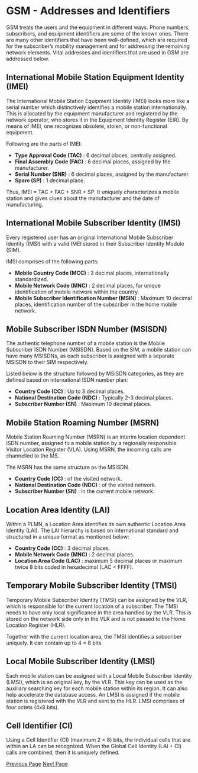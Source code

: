 # GSM - Addresses and Identifiers
GSM treats the users and the equipment in different ways. Phone numbers, subscribers, and equipment identifiers are some of the known ones. There are many other identifiers that have been well-defined, which are required for the subscriber’s mobility management and for addressing the remaining network elements. Vital addresses and identifiers that are used in GSM are addressed below.

## International Mobile Station Equipment Identity (IMEI)
The International Mobile Station Equipment Identity (IMEI) looks more like a serial number which distinctively identifies a mobile station internationally. This is allocated by the equipment manufacturer and registered by the network operator, who stores it in the Equipment Identity Register (EIR). By means of IMEI, one recognizes obsolete, stolen, or non-functional equipment.

Following are the parts of IMEI:

   * **Type Approval Code (TAC)** : 6 decimal places, centrally assigned.
   * **Final Assembly Code (FAC)** : 6 decimal places, assigned by the manufacturer.
   * **Serial Number (SNR)** : 6 decimal places, assigned by the manufacturer.
   * **Spare (SP)** : 1 decimal place.

Thus, IMEI = TAC + FAC + SNR + SP. It uniquely characterizes a mobile station and gives clues about the manufacturer and the date of manufacturing.

## International Mobile Subscriber Identity (IMSI)
Every registered user has an original International Mobile Subscriber Identity (IMSI) with a valid IMEI stored in their Subscriber Identity Module (SIM).

IMSI comprises of the following parts:

   * **Mobile Country Code (MCC)** : 3 decimal places, internationally standardized.
   * **Mobile Network Code (MNC)** : 2 decimal places, for unique identification of mobile network within the country.
   * **Mobile Subscriber Identification Number (MSIN)** : Maximum 10 decimal places, identification number of the subscriber in the home mobile network.

## Mobile Subscriber ISDN Number (MSISDN)
The authentic telephone number of a mobile station is the Mobile Subscriber ISDN Number (MSISDN). Based on the SIM, a mobile station can have many MSISDNs, as each subscriber is assigned with a separate MSISDN to their SIM respectively.

Listed below is the structure followed by MSISDN categories, as they are defined based on international ISDN number plan:

   * **Country Code (CC)** : Up to 3 decimal places.
   * **National Destination Code (NDC)** : Typically 2-3 decimal places.
   * **Subscriber Number (SN)** : Maximum 10 decimal places.

## Mobile Station Roaming Number (MSRN)
Mobile Station Roaming Number (MSRN) is an interim location dependent ISDN number, assigned to a mobile station by a regionally responsible Visitor Location Register (VLA). Using MSRN, the incoming calls are channelled to the MS.

The MSRN has the same structure as the MSISDN.

   * **Country Code (CC)** : of the visited network.
   * **National Destination Code (NDC)** : of the visited network.
   * **Subscriber Number (SN)** : in the current mobile network.

## Location Area Identity (LAI)
Within a PLMN, a Location Area identifies its own authentic Location Area Identity (LAI). The LAI hierarchy is based on international standard and structured in a unique format as mentioned below:

   * **Country Code (CC)** : 3 decimal places.
   * **Mobile Network Code (MNC)** : 2 decimal places.
   * **Location Area Code (LAC)** : maximum 5 decimal places or maximum twice 8 bits coded in hexadecimal (LAC &lt; FFFF).

## Temporary Mobile Subscriber Identity (TMSI)
Temporary Mobile Subscriber Identity (TMSI) can be assigned by the VLR, which is responsible for the current location of a subscriber. The TMSI needs to have only local significance in the area handled by the VLR. This is stored on the network side only in the VLR and is not passed to the Home Location Register (HLR).

Together with the current location area, the TMSI identifies a subscriber uniquely. It can contain up to 4 × 8 bits.

## Local Mobile Subscriber Identity (LMSI)
Each mobile station can be assigned with a Local Mobile Subscriber Identity (LMSI), which is an original key, by the VLR. This key can be used as the auxiliary searching key for each mobile station within its region. It can also help accelerate the database access. An LMSI is assigned if the mobile station is registered with the VLR and sent to the HLR. LMSI comprises of four octets (4x8 bits).

## Cell Identifier (CI)
Using a Cell Identifier (CI) (maximum 2 × 8) bits, the individual cells that are within an LA can be recognized. When the Global Cell Identity (LAI + CI) calls are combined, then it is uniquely defined.


[Previous Page](../gsm/gsm_specification.md) [Next Page](../gsm/gsm_operations.md) 
